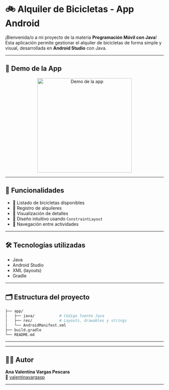 
# 🚲 Alquiler de Bicicletas - App Android

¡Bienvenida/o a mi proyecto de la materia **Programación Móvil con Java**! Esta aplicación permite gestionar el alquiler de bicicletas de forma simple y visual, desarrollada en **Android Studio** con Java.

---

## 📱 Demo de la App

<p align="center">
  <img src="demo.gif" alt="Demo de la app" width="300" />
</p>

---

## 🚀 Funcionalidades

- 🛒 Listado de bicicletas disponibles
- 📅 Registro de alquileres
- 🧾 Visualización de detalles
- 🎨 Diseño intuitivo usando `ConstraintLayout`
- 🔁 Navegación entre actividades

---

## 🛠️ Tecnologías utilizadas

- Java
- Android Studio
- XML (layouts)
- Gradle

---

## 🗂️ Estructura del proyecto

```bash
├── app/
│   ├── java/           # Código fuente Java
│   ├── res/            # Layouts, drawables y strings
│   └── AndroidManifest.xml
├── build.gradle
└── README.md
```

---

---

## 👩‍💻 Autor

**Ana Valentina Vargas Pescara**  
💌 [valentinavargasp](https://github.com/valentinavargasp)

---
